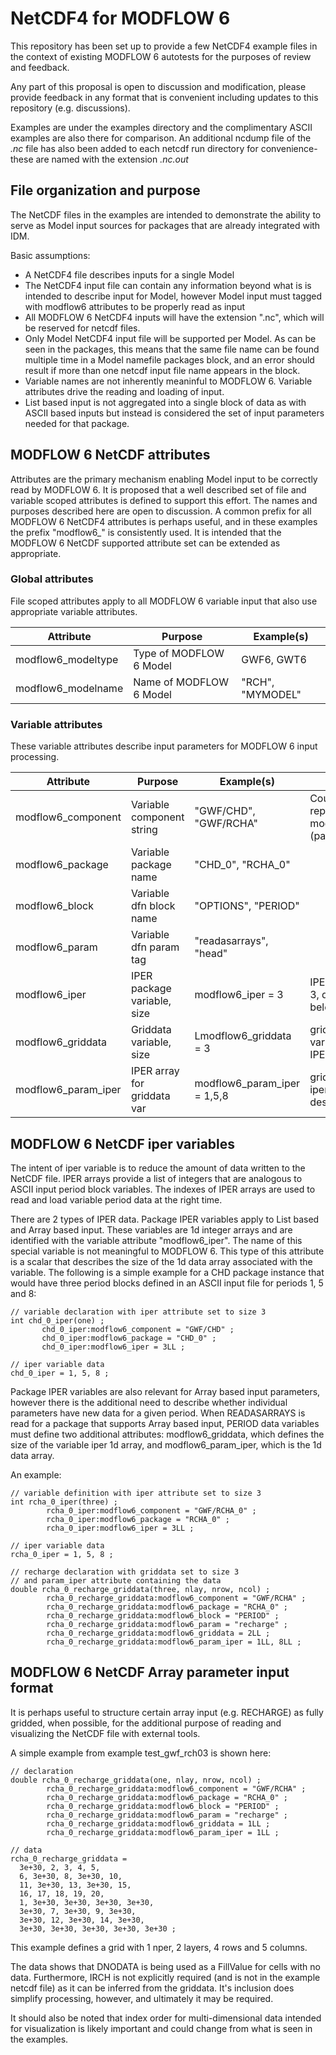 NetCDF4 for MODFLOW 6
=====================

This repository has been set up to provide a few NetCDF4 example files
in the context of existing MODFLOW 6 autotests for the purposes of review
and feedback.

Any part of this proposal is open to discussion and modification, please
provide feedback in any format that is convenient including updates to
this repository (e.g. discussions).  

Examples are under the examples directory and the complimentary ASCII
examples are also there for comparison.  An additional ncdump file of
the *.nc* file has also been added to each netcdf run directory for
convenience- these are named with the extension *.nc.out*

File organization and purpose
-----------------------------

The NetCDF files in the examples are intended to demonstrate the ability
to serve as Model input sources for packages that are already integrated
with IDM.

Basic assumptions:
* A NetCDF4 file describes inputs for a single Model
* The NetCDF4 input file can contain any information beyond what is
  is intended to describe input for Model, however Model input must
  tagged with modflow6 attributes to be properly read as input
* All MODFLOW 6 NetCDF4 inputs will have the extension ".nc", which
  will be reserved for netcdf files.
* Only Model NetCDF4 input file will be supported per Model.  As can
  be seen in the packages, this means that the same file name can
  be found multiple time in a Model namefile packages block, and an
  error should result if more than one netcdf input file name appears
  in the block.
* Variable names are not inherently meaninful to MODFLOW 6.  Variable
  attributes drive the reading and loading of input.
* List based input is not aggregated into a single block of data as
  with ASCII based inputs but instead is considered the set of input
  parameters needed for that package.

MODFLOW 6 NetCDF attributes
---------------------------

Attributes are the primary mechanism enabling Model input to be correctly
read by MODFLOW 6. It is proposed that a well described set of file and
variable scoped attributes is defined to support this effort.  The names
and purposes described here are open to discussion. A common prefix for
all MODFLOW 6 NetCDF4 attributes is perhaps useful, and in these examples
the prefix "modflow6_" is consistently used.  It is intended that the
MODFLOW 6 NetCDF supported attribute set can be extended as appropriate.

### Global attributes

File scoped attributes apply to all MODFLOW 6 variable input that also
use appropriate variable attributes.

| Attribute             |           Purpose             |     Example(s)         |
|-----------------------|-------------------------------|------------------------|
| modflow6_modeltype    | Type of MODFLOW 6 Model       | GWF6, GWT6             |
| modflow6_modelname    | Name of MODFLOW 6 Model       | "RCH", "MYMODEL"       |

### Variable attributes

These variable attributes describe input parameters for MODFLOW 6 input
processing.

| Attribute             |           Purpose             |     Example(s)              |        Comment         
|-----------------------|-------------------------------|-----------------------------|-------------------------------------
| modflow6_component    | Variable component string     | "GWF/CHD", "GWF/RCHA"       | Could be replaced with modflow6_ptype (package type)
| modflow6_package      | Variable package name         | "CHD_0", "RCHA_0"           |
| modflow6_block        | Variable dfn block name       | "OPTIONS", "PERIOD"         |
| modflow6_param        | Variable dfn param tag        | "readasarrays", "head"      |
| modflow6_iper         | IPER package variable, size   | modflow6_iper = 3           | IPER array size 3, described below
| modflow6_griddata     | Griddata variable, size       | Lmodflow6_griddata = 3      | griddata variable, param IPER is size 3
| modflow6_param_iper   | IPER array for griddata var   | modflow6_param_iper = 1,5,8 | griddata param iper array, described below


MODFLOW 6 NetCDF iper variables
-------------------------------

The intent of iper variable is to reduce the amount of data written to the
NetCDF file.  IPER arrays provide a list of integers that are analogous to
ASCII input period block variables. The indexes of IPER arrays are used to
read and load variable period data at the right time.

There are 2 types of IPER data. Package IPER variables apply to List based
and Array based input.  These variables are 1d integer arrays and are identified
with the variable attribute "modflow6_iper".  The name of this special variable
is not meaningful to MODFLOW 6.  This type of this attribute is a scalar that
describes the size of the 1d data array associated with the variable.  The
following is a simple example for a CHD package instance that would have three
period blocks defined in an ASCII input file for periods 1, 5 and 8:

```
// variable declaration with iper attribute set to size 3
int chd_0_iper(one) ;
       chd_0_iper:modflow6_component = "GWF/CHD" ;
       chd_0_iper:modflow6_package = "CHD_0" ;
       chd_0_iper:modflow6_iper = 3LL ;

// iper variable data
chd_0_iper = 1, 5, 8 ;
```

Package IPER variables are also relevant for Array based input parameters,
however there is the additional need to describe whether individual parameters
have new data for a given period.  When READASARRAYS is read for a package
that supports Array based input, PERIOD data variables must define two 
additional attributes: modflow6_griddata, which defines the size of the 
variable iper 1d array, and modflow6_param_iper, which is the 1d data array.

An example:
```
// variable definition with iper attribute set to size 3
int rcha_0_iper(three) ;
        rcha_0_iper:modflow6_component = "GWF/RCHA_0" ;
        rcha_0_iper:modflow6_package = "RCHA_0" ;
        rcha_0_iper:modflow6_iper = 3LL ;

// iper variable data
rcha_0_iper = 1, 5, 8 ;

// recharge declaration with griddata set to size 3
// and param_iper attribute containing the data
double rcha_0_recharge_griddata(three, nlay, nrow, ncol) ;
        rcha_0_recharge_griddata:modflow6_component = "GWF/RCHA" ;
        rcha_0_recharge_griddata:modflow6_package = "RCHA_0" ;
        rcha_0_recharge_griddata:modflow6_block = "PERIOD" ;
        rcha_0_recharge_griddata:modflow6_param = "recharge" ;
        rcha_0_recharge_griddata:modflow6_griddata = 2LL ;
        rcha_0_recharge_griddata:modflow6_param_iper = 1LL, 8LL ;
```

MODFLOW 6 NetCDF Array parameter input format
---------------------------------------------

It is perhaps useful to structure certain array input (e.g. RECHARGE) as
fully gridded, when possible, for the additional purpose of reading and
visualizing the NetCDF file with external tools.  

A simple example from example test_gwf_rch03 is shown here:
```
// declaration
double rcha_0_recharge_griddata(one, nlay, nrow, ncol) ;
        rcha_0_recharge_griddata:modflow6_component = "GWF/RCHA" ;
        rcha_0_recharge_griddata:modflow6_package = "RCHA_0" ;
        rcha_0_recharge_griddata:modflow6_block = "PERIOD" ;
        rcha_0_recharge_griddata:modflow6_param = "recharge" ;
        rcha_0_recharge_griddata:modflow6_griddata = 1LL ;
        rcha_0_recharge_griddata:modflow6_param_iper = 1LL ;

// data
rcha_0_recharge_griddata =
  3e+30, 2, 3, 4, 5,
  6, 3e+30, 8, 3e+30, 10,
  11, 3e+30, 13, 3e+30, 15,
  16, 17, 18, 19, 20,
  1, 3e+30, 3e+30, 3e+30, 3e+30,
  3e+30, 7, 3e+30, 9, 3e+30,
  3e+30, 12, 3e+30, 14, 3e+30,
  3e+30, 3e+30, 3e+30, 3e+30, 3e+30 ;
```

This example defines a grid with 1 nper, 2 layers, 4 rows and 5 columns.

The data shows that DNODATA is being used as a FillValue for cells
with no data.  Furthermore, IRCH is not explicitly required (and
is not in the example netcdf file) as it can be inferred from the
griddata.  It's inclusion does simplify processing, however, and
ultimately it may be required.

It should also be noted that index order for multi-dimensional data
intended for visualization is likely important and could change
from what is seen in the examples.



